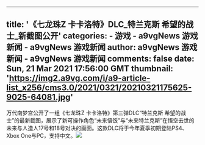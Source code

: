 
---
title: '《七龙珠Z 卡卡洛特》DLC_特兰克斯 希望的战士_新截图公开'
categories: 
    - 游戏
    - a9vgNews 游戏新闻 - a9vgNews 游戏新闻
author: a9vgNews 游戏新闻 - a9vgNews 游戏新闻
comments: false
date: Sun, 21 Mar 2021 17:56:00 GMT
thumbnail: 'https://img2.a9vg.com/i/a9-article-list_x256/cms3.0/2021/0321/20210321175625-9025-64081.jpg'
---

<div>   
万代南梦宫公开了一组《七龙珠Z 卡卡洛特》第三弹DLC“特兰克斯 希望的战士”的最新截图，展示了新可操作角色“未来悟饭”与“未来特兰克斯”在悟空去世的未来与人造人17号和18号对决的画面。这款DLC将于今年夏季初期登陆PS4、Xbox One与PC，支持中文。<img src="https://img2.a9vg.com/i/a9-article-list_x256/cms3.0/2021/0321/20210321175625-9025-64081.jpg" referrerpolicy="no-referrer">  
</div>
            